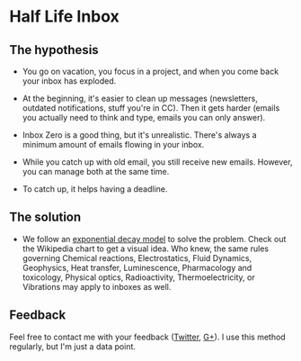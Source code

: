 # Half Life Inbox

## The hypothesis

* You go on vacation, you focus in a project, and when you come back your inbox has exploded.

* At the beginning, it's easier to clean up messages (newsletters, outdated notifications, stuff you're in CC). Then it gets harder (emails you actually need to think and type, emails you can only answer).

* Inbox Zero is a good thing, but it's unrealistic. There's always a minimum amount of emails flowing in your inbox.

* While you catch up with old email, you still receive new emails. However, you can manage both at the same time.

* To catch up, it helps having a deadline.

## The solution

* We follow an [exponential decay model](http://en.wikipedia.org/wiki/Exponential_decay) to solve the problem. Check out the Wikipedia chart to get a visual idea. Who knew, the same rules governing Chemical reactions, Electrostatics, Fluid Dynamics, Geophysics, Heat transfer, Luminescence, Pharmacology and toxicology, Physical optics, Radioactivity, Thermoelectricity, or Vibrations may apply to inboxes as well.

## Feedback

Feel free to contact me with your feedback ([Twitter](https://twitter.com/zugaldia), [G+](https://plus.google.com/+AntonioZugaldia)). I use this method regularly, but I'm just a data point.
